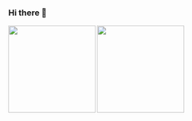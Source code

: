 ### Hi there 👋

<img align="left" height="175" src="https://github-readme-stats.vercel.app/api/top-langs/?username=argatu&layout=compact&theme=calm">

<img height="175" src="https://github-readme-stats.vercel.app/api?username=argatu&count_private=true&show_icons=true&theme=calm">
